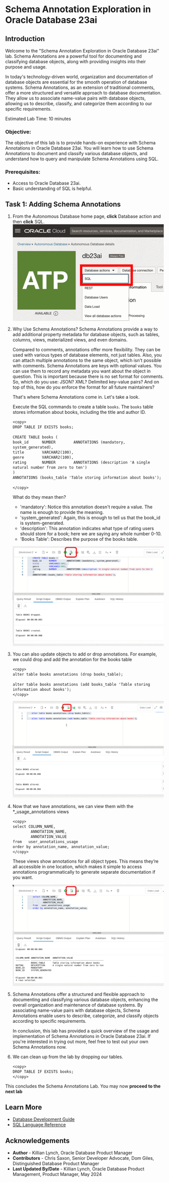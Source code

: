 # Schema Annotation Exploration in Oracle Database 23ai

## Introduction

Welcome to the "Schema Annotation Exploration in Oracle Database 23ai" lab. Schema Annotations are a powerful tool for documenting and classifying database objects, along with providing insights into their purpose and usage.

In today's technology-driven world, organization and documentation of database objects are essential for the smooth operation of database systems. Schema Annotations, as an extension of traditional comments, offer a more structured and versatile approach to database documentation. They allow us to associate name-value pairs with database objects, allowing us to describe, classify, and categorize them according to our specific requirements.

Estimated Lab Time: 10 minutes

### Objective:
The objective of this lab is to provide hands-on experience with Schema Annotations in Oracle Database 23ai. You will learn how to use Schema Annotations to document and classify various database objects, and understand how to query and manipulate Schema Annotations using SQL.

### Prerequisites:
- Access to Oracle Database 23ai.
- Basic understanding of SQL is helpful.

## Task 1: Adding Schema Annotations 

1. From the Autonomous Database home page, **click** Database action and then **click** SQL.
    ![click SQL](images/im1.png " ")

2. Why Use Schema Annotations? Schema Annotations provide a way to add additional property metadata for database objects, such as tables, columns, views, materialized views, and even domains. 

    Compared to comments, annotations offer more flexibility. They can be used with various types of database elements, not just tables. Also, you can attach multiple annotations to the same object, which isn't possible with comments. Schema Annotations are keys with optional values. You can use them to record any metadata you want about the object in question. This is important because there is no set format for comments. So, which do you use: JSON? XML? Delimited key-value pairs? And on top of this, how do you enforce the format for all future maintainers?

    That's where Schema Annotations come in. Let's take a look.

    Execute the SQL commands to create a table `books`. The `books` table stores information about books, including the title and author ID.
    
    ```
    <copy>
    DROP TABLE IF EXISTS books;
    
    CREATE TABLE books (
    book_id      NUMBER        ANNOTATIONS (mandatory, system_generated),
    title        VARCHAR2(100), 
    genre        VARCHAR2(100),
    rating       NUMBER        ANNOTATIONS (description 'A single natural number from zero to ten')
    )
    ANNOTATIONS (books_table 'Table storing information about books');

    </copy>
    ```

    What do they mean then?

    * 'mandatory': Notice this annotation doesn't require a value. The name is enough to provide the meaning.
    * 'system\_generated': Again, this is enough to tell us that the book\_id is system-generated.
    * 'description': This annotation indicates what type of rating users should store for a book; here we are saying any whole number 0-10.
    * 'Books Table': Describes the purpose of the books table.

    ![create the table](images/annotations-1.png " ")

3. You can also update objects to add or drop annotations. For example, we could drop and add the annotation for the books table
    ```
    <copy>
    alter table books annotations (drop books_table);

    alter table books annotations (add books_table 'Table storing information about books');
    </copy>
    ```
    ![alter the books table annotations](images/annotations-2.png " ")

4. Now that we have annotations, we can view them with the *\_usage\_annotations views

    ```
    <copy>
    select COLUMN_NAME,
            ANNOTATION_NAME,
            ANNOTATION_VALUE
    from   user_annotations_usage
    order by annotation_name, annotation_value;
    </copy>
    ```
    These views show annotations for all object types. This means they’re all accessible in one location, which makes it simple to access annotations programmatically to generate separate documentation if you want.

    ![look at the annotations in the usage view](images/annotations-3.png " ")


4. Schema Annotations offer a structured and flexible approach to documenting and classifying various database objects, enhancing the overall organization and maintenance of database systems. By associating name-value pairs with database objects, Schema Annotations enable users to describe, categorize, and classify objects according to specific requirements. 

    In conclusion, this lab has provided a quick overview of the usage and implementation of Schema Annotations in Oracle Database 23ai. If you're interested in trying out more, feel free to test out your own Schema Annotations now. 

5. We can clean up from the lab by dropping our tables.

    ```
    <copy>
    DROP TABLE IF EXISTS books;
    </copy>
    ```

This concludes the Schema Annotations Lab.
You may now **proceed to the next lab** 


## Learn More

* [Database Development Guide](https://docs.oracle.com/en/database/oracle/oracle-database/23/adfns/registering-application-data-usage-database.html#GUID-2DAF069E-0938-40AF-B05B-75AFE71D666C)
* [SQL Language Reference](https://docs.oracle.com/en/database/oracle/oracle-database/23/sqlrf/CREATE-TABLE.html#GUID-F9CE0CC3-13AE-4744-A43C-EAC7A71AAAB6)


## Acknowledgements
* **Author** - Killian Lynch, Oracle Database Product Manager
* **Contributors** - Chris Saxon, Senior Developer Advocate, Dom Giles, Distinguished Database Product Manager
* **Last Updated By/Date** - Killian Lynch, Oracle Database Product Management, Product Manager, May 2024